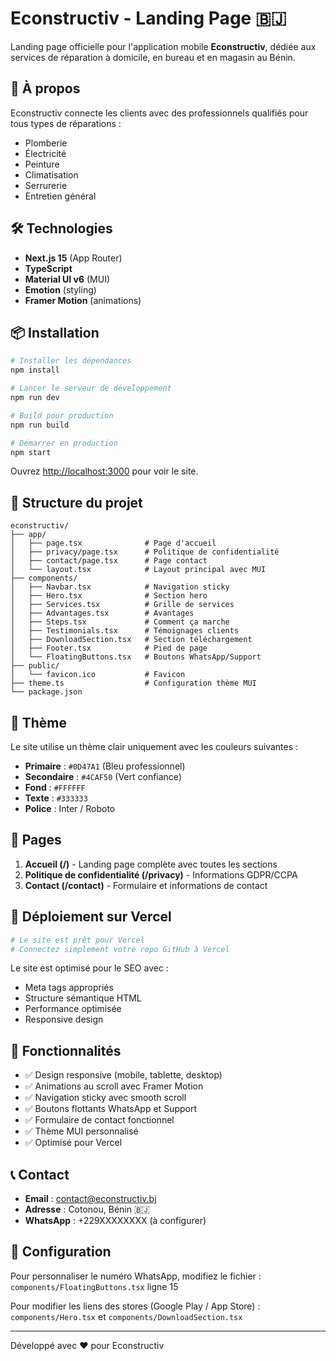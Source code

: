 # Econstructiv - Landing Page 🇧🇯

Landing page officielle pour l'application mobile **Econstructiv**, dédiée aux services de réparation à domicile, en bureau et en magasin au Bénin.

## 🎯 À propos

Econstructiv connecte les clients avec des professionnels qualifiés pour tous types de réparations :
- Plomberie
- Électricité
- Peinture
- Climatisation
- Serrurerie
- Entretien général

## 🛠️ Technologies

- **Next.js 15** (App Router)
- **TypeScript**
- **Material UI v6** (MUI)
- **Emotion** (styling)
- **Framer Motion** (animations)

## 📦 Installation

```bash
# Installer les dépendances
npm install

# Lancer le serveur de développement
npm run dev

# Build pour production
npm run build

# Démarrer en production
npm start
```

Ouvrez [http://localhost:3000](http://localhost:3000) pour voir le site.

## 📁 Structure du projet

```
econstructiv/
├── app/
│   ├── page.tsx              # Page d'accueil
│   ├── privacy/page.tsx      # Politique de confidentialité
│   ├── contact/page.tsx      # Page contact
│   └── layout.tsx            # Layout principal avec MUI
├── components/
│   ├── Navbar.tsx            # Navigation sticky
│   ├── Hero.tsx              # Section hero
│   ├── Services.tsx          # Grille de services
│   ├── Advantages.tsx        # Avantages
│   ├── Steps.tsx             # Comment ça marche
│   ├── Testimonials.tsx      # Témoignages clients
│   ├── DownloadSection.tsx   # Section téléchargement
│   ├── Footer.tsx            # Pied de page
│   └── FloatingButtons.tsx   # Boutons WhatsApp/Support
├── public/
│   └── favicon.ico           # Favicon
├── theme.ts                  # Configuration thème MUI
└── package.json
```

## 🎨 Thème

Le site utilise un thème clair uniquement avec les couleurs suivantes :
- **Primaire** : `#0D47A1` (Bleu professionnel)
- **Secondaire** : `#4CAF50` (Vert confiance)
- **Fond** : `#FFFFFF`
- **Texte** : `#333333`
- **Police** : Inter / Roboto

## 📄 Pages

1. **Accueil (/)** - Landing page complète avec toutes les sections
2. **Politique de confidentialité (/privacy)** - Informations GDPR/CCPA
3. **Contact (/contact)** - Formulaire et informations de contact

## 🚀 Déploiement sur Vercel

```bash
# Le site est prêt pour Vercel
# Connectez simplement votre repo GitHub à Vercel
```

Le site est optimisé pour le SEO avec :
- Meta tags appropriés
- Structure sémantique HTML
- Performance optimisée
- Responsive design

## 📱 Fonctionnalités

- ✅ Design responsive (mobile, tablette, desktop)
- ✅ Animations au scroll avec Framer Motion
- ✅ Navigation sticky avec smooth scroll
- ✅ Boutons flottants WhatsApp et Support
- ✅ Formulaire de contact fonctionnel
- ✅ Thème MUI personnalisé
- ✅ Optimisé pour Vercel

## 📞 Contact

- **Email** : contact@econstructiv.bj
- **Adresse** : Cotonou, Bénin 🇧🇯
- **WhatsApp** : +229XXXXXXXX (à configurer)

## 📝 Configuration

Pour personnaliser le numéro WhatsApp, modifiez le fichier :
`components/FloatingButtons.tsx` ligne 15

Pour modifier les liens des stores (Google Play / App Store) :
`components/Hero.tsx` et `components/DownloadSection.tsx`

---

Développé avec ❤️ pour Econstructiv

